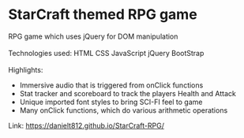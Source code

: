 # StarCraft themed RPG game

RPG game which uses jQuery for DOM manipulation
<br>
<br>
Technologies used:
HTML
CSS
JavaScript
jQuery
BootStrap
<br>
<br>
Highlights:
<ul>
  <li>Immersive audio that is triggered from onClick functions</li>
  <li>Stat tracker and scoreboard to track the players Health and Attack</li>
  <li>Unique imported font styles to bring SCI-FI feel to game</li>
  <li>Many onClick functions, which do various arithmetic operations</li>
</ul>

Link: https://danielt812.github.io/StarCraft-RPG/
